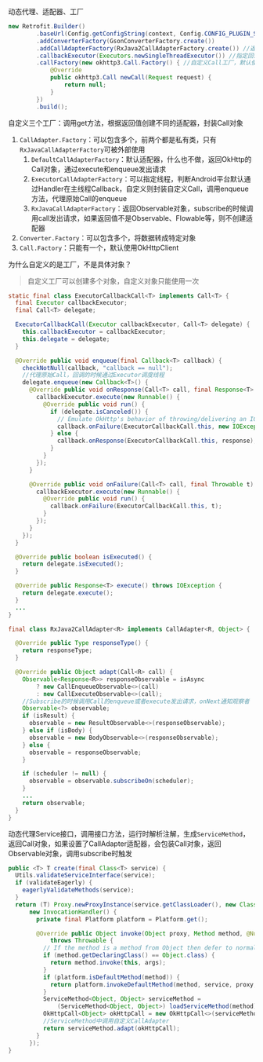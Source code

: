 动态代理、适配器、工厂

```java
new Retrofit.Builder()
        .baseUrl(Config.getConfigString(context, Config.CONFIG_PLUGIN_SERVER_HOST))
        .addConverterFactory(GsonConverterFactory.create())
        .addCallAdapterFactory(RxJava2CallAdapterFactory.create()) //返回RxJava Observable对象
        .callbackExecutor(Executors.newSingleThreadExecutor()) //指定回调线程池
        .callFactory(new okhttp3.Call.Factory() { //自定义Call工厂，默认使用OkHttpClient的RealCall
            @Override
            public okhttp3.Call newCall(Request request) {
                return null;
            }
        })
        .build();
```

自定义三个工厂：调用get方法，根据返回值创建不同的适配器，封装Call对象

1. `CallAdapter.Factory`：可以包含多个，前两个都是私有类，只有`RxJavaCallAdapterFactory`可被外部使用
   1. `DefaultCallAdapterFactory`：默认适配器，什么也不做，返回OkHttp的Call对象，通过execute和enqueue发出请求
   2. `ExecutorCallAdapterFactory`：可以指定线程，判断Android平台默认通过Handler在主线程Callback，自定义则封装自定义Call，调用enqueue方法，代理原始Call的enqueue
   3. `RxJavaCallAdapterFactory`：返回Observable对象，subscribe的时候调用call发出请求，如果返回值不是Observable、Flowable等，则不创建适配器
2. `Converter.Factory`：可以包含多个，将数据转成特定对象
3. `Call.Factory`：只能有一个，默认使用OkHttpClient

为什么自定义的是工厂，不是具体对象？

> 自定义工厂可以创建多个对象，自定义对象只能使用一次

```java
static final class ExecutorCallbackCall<T> implements Call<T> {
  final Executor callbackExecutor;
  final Call<T> delegate;

  ExecutorCallbackCall(Executor callbackExecutor, Call<T> delegate) {
    this.callbackExecutor = callbackExecutor;
    this.delegate = delegate;
  }

  @Override public void enqueue(final Callback<T> callback) {
    checkNotNull(callback, "callback == null");
    //代理原始Call，回调的时候通过Executor调度线程
    delegate.enqueue(new Callback<T>() {
      @Override public void onResponse(Call<T> call, final Response<T> response) {
        callbackExecutor.execute(new Runnable() {
          @Override public void run() {
            if (delegate.isCanceled()) {
              // Emulate OkHttp's behavior of throwing/delivering an IOException on cancellation.
              callback.onFailure(ExecutorCallbackCall.this, new IOException("Canceled"));
            } else {
              callback.onResponse(ExecutorCallbackCall.this, response);
            }
          }
        });
      }

      @Override public void onFailure(Call<T> call, final Throwable t) {
        callbackExecutor.execute(new Runnable() {
          @Override public void run() {
            callback.onFailure(ExecutorCallbackCall.this, t);
          }
        });
      }
    });
  }

  @Override public boolean isExecuted() {
    return delegate.isExecuted();
  }

  @Override public Response<T> execute() throws IOException {
    return delegate.execute();
  }
  ...
}
```



```java
final class RxJava2CallAdapter<R> implements CallAdapter<R, Object> {

  @Override public Type responseType() {
    return responseType;
  }

  @Override public Object adapt(Call<R> call) {
    Observable<Response<R>> responseObservable = isAsync
        ? new CallEnqueueObservable<>(call)
        : new CallExecuteObservable<>(call);
    //Subscribe的时候调用Call的enqueue或者execute发出请求，onNext通知观察者
    Observable<?> observable;
    if (isResult) {
      observable = new ResultObservable<>(responseObservable);
    } else if (isBody) {
      observable = new BodyObservable<>(responseObservable);
    } else {
      observable = responseObservable;
    }

    if (scheduler != null) {
      observable = observable.subscribeOn(scheduler);
    }
    ...
    return observable;
  }
}
```

动态代理Service接口，调用接口方法，运行时解析注解，生成`ServiceMethod`，返回Call对象，如果设置了CallAdapter适配器，会包装Call对象，返回Observable对象，调用subscribe时触发

```java
public <T> T create(final Class<T> service) {
  Utils.validateServiceInterface(service);
  if (validateEagerly) {
    eagerlyValidateMethods(service);
  }
  return (T) Proxy.newProxyInstance(service.getClassLoader(), new Class<?>[] { service },
      new InvocationHandler() {
        private final Platform platform = Platform.get();

        @Override public Object invoke(Object proxy, Method method, @Nullable Object[] args)
            throws Throwable {
          // If the method is a method from Object then defer to normal invocation.
          if (method.getDeclaringClass() == Object.class) {
            return method.invoke(this, args);
          }
          if (platform.isDefaultMethod(method)) {
            return platform.invokeDefaultMethod(method, service, proxy, args);
          }
          ServiceMethod<Object, Object> serviceMethod =
              (ServiceMethod<Object, Object>) loadServiceMethod(method); //解析Service的方法注解，生成ServiceMethod并缓存，避免下次解析
          OkHttpCall<Object> okHttpCall = new OkHttpCall<>(serviceMethod, args);
          //ServiceMethod中调用自定义CallAdapter
          return serviceMethod.adapt(okHttpCall);
        }
      });
}
```
